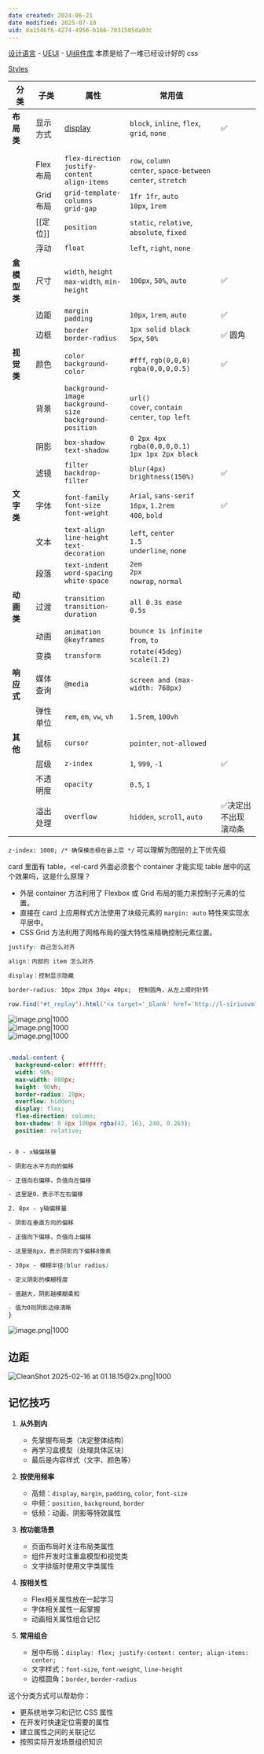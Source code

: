 ```yaml
---
date created: 2024-06-21
date modified: 2025-07-10
uid: 8a1546f6-4274-4956-b166-7031505da93c
---
```


[设计语言](设计语言.md) - [UEUI](UEUI.md) - [UI组件库](UI组件库.md) 本质是给了一堆已经设计好的 css

<!-- more -->

[Styles](Styles.md)

| 分类       | 子类     | 属性                                                               | 常用值                                                                 |            |
| -------- | ------ | ---------------------------------------------------------------- | ------------------------------------------------------------------- | ---------- |
| **布局类**  | 显示方式   | [display](display.md)                                            | `block`, `inline`, `flex`, `grid`, `none`                           | ✅          |
|          |        |                                                                  |                                                                     |            |
|          |        |                                                                  |                                                                     |            |
|          | Flex布局 | `flex-direction`<br>`justify-content`<br>`align-items`           | `row`, `column`<br>`center`, `space-between`<br>`center`, `stretch` |            |
|          | Grid布局 | `grid-template-columns`<br>`grid-gap`                            | `1fr 1fr`, `auto`<br>`10px`, `1rem`                                 |            |
|          | [[定位]] | `position`                                                       | `static`, `relative`, `absolute`, `fixed`                           |            |
|          | 浮动     | `float`                                                          | `left`, `right`, `none`                                             |            |
| **盒模型类** | 尺寸     | `width`, `height`<br>`max-width`, `min-height`                   | `100px`, `50%`, `auto`                                              | ✅          |
|          | 边距     | `margin`<br>`padding`                                            | `10px`, `1rem`, `auto`                                              | ✅          |
|          | 边框     | `border`<br>`border-radius`                                      | `1px solid black`<br>`5px`, `50%`                                   | ✅  圆角      |
| **视觉类**  | 颜色     | `color`<br>`background-color`                                    | `#fff`, `rgb(0,0,0)`<br>`rgba(0,0,0,0.5)`                           | ✅          |
|          | 背景     | `background-image`<br>`background-size`<br>`background-position` | `url()`<br>`cover`, `contain`<br>`center`, `top left`               |            |
|          | 阴影     | `box-shadow`<br>`text-shadow`                                    | `0 2px 4px rgba(0,0,0,0.1)`<br>`1px 1px 2px black`                  |            |
|          | 滤镜     | `filter`<br>`backdrop-filter`                                    | `blur(4px)`<br>`brightness(150%)`                                   | ✅          |
| **文字类**  | 字体     | `font-family`<br>`font-size`<br>`font-weight`                    | `Arial`, `sans-serif`<br>`16px`, `1.2rem`<br>`400`, `bold`          | ✅          |
|          | 文本     | `text-align`<br>`line-height`<br>`text-decoration`               | `left`, `center`<br>`1.5`<br>`underline`, `none`                    |            |
|          | 段落     | `text-indent`<br>`word-spacing`<br>`white-space`                 | `2em`<br>`2px`<br>`nowrap`, `normal`                                |            |
| **动画类**  | 过渡     | `transition`<br>`transition-duration`                            | `all 0.3s ease`<br>`0.5s`                                           |            |
|          | 动画     | `animation`<br>`@keyframes`                                      | `bounce 1s infinite`<br>`from`, `to`                                |            |
|          | 变换     | `transform`                                                      | `rotate(45deg)`<br>`scale(1.2)`                                     |            |
| **响应式**  | 媒体查询   | `@media`                                                         | `screen and (max-width: 768px)`                                     |            |
|          | 弹性单位   | `rem`, `em`, `vw`, `vh`                                          | `1.5rem`, `100vh`                                                   |            |
| **其他**   | 鼠标     | `cursor`                                                         | `pointer`, `not-allowed`                                            |            |
|          | 层级     | `z-index`                                                        | `1`, `999`, `-1`                                                    | ✅          |
|          | 不透明度   | `opacity`                                                        | `0.5`, `1`                                                          |            |
|          | 溢出处理   | `overflow`                                                       | `hidden`, `scroll`, `auto`                                          | ✅决定出不出现滚动条 |

`z-index: 1000; /* 确保模态框在最上层 */` 可以理解为图层的上下优先级

card 里面有 table，<el-card 外面必须套个 container 才能实现 table 居中的这个效果吗，这是什么原理？

- 外层 container 方法利用了 Flexbox 或 Grid 布局的能力来控制子元素的位置。
- 直接在 card 上应用样式方法使用了块级元素的 `margin: auto` 特性来实现水平居中。
- CSS Grid 方法利用了网格布局的强大特性来精确控制元素位置。

```css
justify: 自己怎么对齐

align：内部的 item 怎么对齐

display：控制显示隐藏

border-radius: 10px 20px 30px 40px;  控制圆角，从左上顺时针转
```

```Java
row.find("#t_replay").html("<a target='_blank' href='http://l-siriusvm16.h.cn2.qunar.com:8080/open/mockQueryOrderPrice.jsp?orderQuery="    + n.orderQuery+ + "&sectionQuery="+ n.sectionQuery +"'>回放</a>");
```

![image.png|1000](https://imagehosting4picgo.oss-cn-beijing.aliyuncs.com/imagehosting/fix-dir%2Fpicgo%2Fpicgo-clipboard-images%2F2024%2F06%2F26%2F15-42-51-6c0da2fbab6f762ef4c6fd2236757efd-20240626154250-d057e5.png)  
![image.png|1000](https://imagehosting4picgo.oss-cn-beijing.aliyuncs.com/imagehosting/fix-dir%2Fpicgo%2Fpicgo-clipboard-images%2F2024%2F06%2F26%2F15-43-07-24344db62c5347678186c1e065b69acf-20240626154306-d974ea.png)  
![image.png|1000](https://imagehosting4picgo.oss-cn-beijing.aliyuncs.com/imagehosting/fix-dir%2Fpicgo%2Fpicgo-clipboard-images%2F2024%2F06%2F26%2F15-45-38-5c0c7a6c8de90ec16d10ad6a036a509e-20240626154537-237cea.png)

##


```css
.modal-content {
  background-color: #ffffff;
  width: 90%;
  max-width: 800px;
  height: 90vh;
  border-radius: 20px;
  overflow: hidden;
  display: flex;
  flex-direction: column;
  box-shadow: 0 8px 100px rgba(42, 161, 240, 0.263);
  position: relative;


- 0 - x轴偏移量

- 阴影在水平方向的偏移

- 正值向右偏移，负值向左偏移

- 这里是0，表示不左右偏移

2. 8px - y轴偏移量

- 阴影在垂直方向的偏移

- 正值向下偏移，负值向上偏移

- 这里是8px，表示阴影向下偏移8像素

- 30px - 模糊半径(blur radius)

- 定义阴影的模糊程度

- 值越大，阴影越模糊柔和

- 值为0则阴影边缘清晰
}
```

![image.png|1000](https://imagehosting4picgo.oss-cn-beijing.aliyuncs.com/imagehosting/fix-dir%2Fpicgo%2Fpicgo-clipboard-images%2F2024%2F11%2F03%2F23-37-53-a4f4e78e4f5cda38831a6c32807a9fb1-202411032337457-881f65.png)

## 边距

![CleanShot 2025-02-16 at 01.18.15@2x.png|1000](https://imagehosting4picgo.oss-cn-beijing.aliyuncs.com/imagehosting/fix-dir%2Fmedia%2Fmedia_bl9yDkE0aJ%2F2025%2F02%2F16%2F01-18-23-004f87cd7acb877ddc824d7f2e82b012-CleanShot%202025-02-16%20at%2001.18.15-2x-650621.png)

## 记忆技巧

1. **从外到内**
   - 先掌握布局类（决定整体结构）
   - 再学习盒模型（处理具体区块）
   - 最后是内容样式（文字、颜色等）

2. **按使用频率**
   - 高频：`display`, `margin`, `padding`, `color`, `font-size`
   - 中频：`position`, `background`, `border`
   - 低频：动画、阴影等特效属性

3. **按功能场景**
   - 页面布局时关注布局类属性
   - 组件开发时注重盒模型和视觉类
   - 文字排版时使用文字类属性

4. **按相关性**
   - Flex相关属性放在一起学习
   - 字体相关属性一起掌握
   - 动画相关属性组合记忆

5. **常用组合**
   - 居中布局：`display: flex; justify-content: center; align-items: center;`
   - 文字样式：`font-size`, `font-weight`, `line-height`
   - 边框圆角：`border`, `border-radius`

这个分类方式可以帮助你：

- 更系统地学习和记忆 CSS 属性
- 在开发时快速定位需要的属性
- 建立属性之间的关联记忆
- 按照实际开发场景组织知识
